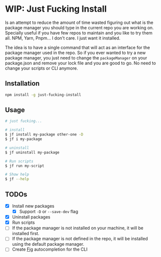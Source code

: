 # WIP: Just Fucking Install

Is an attempt to reduce the amount of time wasted figuring out what is the
package manager you should type in the current repo you are working on.
Specially useful if you have few repos to maintain and you like to try them all.
NPM, Yarn, Pnpm... I don't care. I just want it installed.

The idea is to have a single command that will act as an interface for the
package manager used in the repo. So if you ever wanted to try a new package
manager, you just need to change the `packageManager` on your package.json and
remove your lock file and you are good to go. No need to change your scripts or
CLI anymore.

## Installation

```bash
npm install -g just-fucking-install
```

## Usage

```sh
# just fucking...

# install
$ jf install my-package other-one -D
$ jf i my-package

# uninstall
$ jf uninstall my-package

# Run scripts
$ jf run my-script

# Show help
$ jf --help
```

## TODOs

- [x] Install new packages
  - [x] Support `-D` or `--save-dev` flag
- [x] Uninstall packages
- [x] Run scripts
- [ ] If the package manager is not installed on your machine, it will be
      installed first.
- [ ] If the package manager is not defined in the repo, it will be installed
      using the default package manager.
- [ ] Create [Fig](https://fig.io) autocompletion for the CLI
